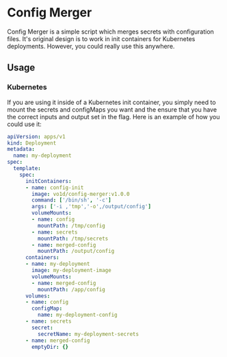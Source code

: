 # Config Merger

Config Merger is a simple script which merges secrets with configuration files. It's original design is to work in init containers for Kubernetes deployments. However, you could really use this anywhere.

## Usage

### Kubernetes

If you are using it inside of a Kubernetes init container, you simply need to mount the secrets and configMaps you want and the ensure that you have the correct inputs and output set in the flag. Here is an example of how you could use it:

```yaml
apiVersion: apps/v1
kind: Deployment
metadata:
  name: my-deployment
spec:
  template:
    spec:
      initContainers:
      - name: config-init
        image: vo1d/config-merger:v1.0.0
        command: ['/bin/sh', '-c']
        args: ['-i ,'tmp','-o',/output/config']
        volumeMounts:
        - name: config
          mountPath: /tmp/config
        - name: secrets
          mountPath: /tmp/secrets
        - name: merged-config
          mountPath: /output/config
      containers:
      - name: my-deployment
        image: my-deployment-image
        volumeMounts:
        - name: merged-config
          mountPath: /app/config
      volumes:
      - name: config
        configMap:
          name: my-deployment-config
      - name: secrets
        secret:
          secretName: my-deployment-secrets
      - name: merged-config
        emptyDir: {}
```